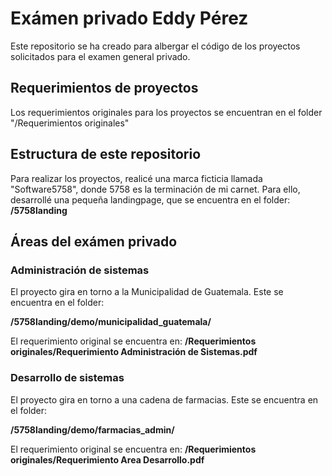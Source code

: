 # Exámen privado Eddy Pérez
Este repositorio se ha creado para albergar el código de los proyectos solicitados para el examen general privado.

## Requerimientos de proyectos
Los requerimientos originales para los proyectos se encuentran en el folder 
"/Requerimientos originales"

## Estructura de este repositorio
Para realizar los proyectos, realicé una marca ficticia llamada  "Software5758", donde 5758 es la terminación de mi carnet.
Para ello, desarrollé una pequeña landingpage, que se encuentra en el folder: **/5758landing**

## Áreas del exámen privado
### Administración de sistemas
El proyecto gira en torno a la Municipalidad de Guatemala. Este se encuentra en el folder:

**/5758landing/demo/municipalidad_guatemala/**

El requerimiento original se encuentra en:
**/Requerimientos originales/Requerimiento Administración de Sistemas.pdf**

### Desarrollo de sistemas
El proyecto gira en torno a una cadena de farmacias. Este se encuentra en el folder: 

**/5758landing/demo/farmacias_admin/**

El requerimiento original se encuentra en:
**/Requerimientos originales/Requerimiento Area Desarrollo.pdf**

